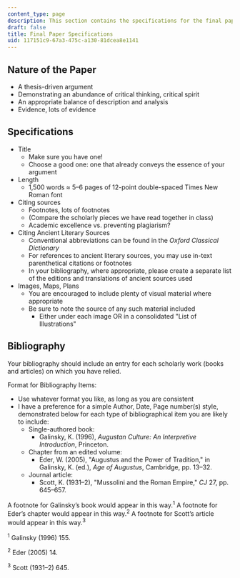 ```yaml
---
content_type: page
description: This section contains the specifications for the final paper.
draft: false
title: Final Paper Specifications
uid: 117151c9-67a3-475c-a130-81dcea8e1141
---
```

## Nature of the Paper

- A thesis-driven argument
- Demonstrating an abundance of critical thinking, critical spirit
- An appropriate balance of description and analysis
- Evidence, lots of evidence

## Specifications

- Title
    - Make sure you have one!
    - Choose a good one: one that already conveys the essence of your argument
- Length
    - 1,500 words ≈ 5–6 pages of 12-point double-spaced Times New Roman font
- Citing sources
    - Footnotes, lots of footnotes
    - (Compare the scholarly pieces we have read together in class)
    - Academic excellence vs. preventing plagiarism?
- Citing Ancient Literary Sources
    - Conventional abbreviations can be found in the *Oxford Classical Dictionary*
    - For references to ancient literary sources, you may use in-text parenthetical citations or footnotes
    - In your bibliography, where appropriate, please create a separate list of the editions and translations of ancient sources used
- Images, Maps, Plans
    - You are encouraged to include plenty of visual material where appropriate
    - Be sure to note the source of any such material included
        - Either under each image OR in a consolidated "List of Illustrations"

## Bibliography

Your bibliography should include an entry for each scholarly work (books and articles) on which you have relied.

Format for Bibliography Items:

- Use whatever format you like, as long as you are consistent
- I have a preference for a simple Author, Date, Page number(s) style, demonstrated below for each type of bibliographical item you are likely to include:
    - Single-authored book:
        - Galinsky, K. (1996), *Augustan Culture: An Interpretive Introduction*, Princeton.
    - Chapter from an edited volume:
        - Eder, W. (2005), "Augustus and the Power of Tradition," in Galinsky, K. (ed.), *Age of Augustus*, Cambridge, pp. 13–32.
    - Journal article:
        - Scott, K. (1931–2), "Mussolini and the Roman Empire," *CJ* 27, pp. 645–657.

A footnote for Galinsky’s book would appear in this way.<sup>1</sup> A footnote for Eder’s chapter would appear in this way.<sup>2</sup> A footnote for Scott’s article would appear in this way.<sup>3</sup>

​<sup>1</sup> Galinsky (1996) 155.

​<sup>2</sup> Eder (2005) 14.

​<sup>3</sup> Scott (1931–2) 645.